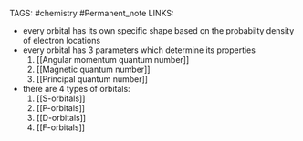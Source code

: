 TAGS: #chemistry #Permanent_note 
LINKS:

- every orbital has its own specific shape based on the probabilty density of electron locations
- every orbital has 3 parameters which determine its properties
	1. [[Angular momentum quantum number]]
	2. [[Magnetic quantum number]]
	3. [[Principal quantum number]]
- there are 4 types of orbitals:
	1. [[S-orbitals]]
	2. [[P-orbitals]]
	3. [[D-orbitals]]
	4. [[F-orbitals]]
